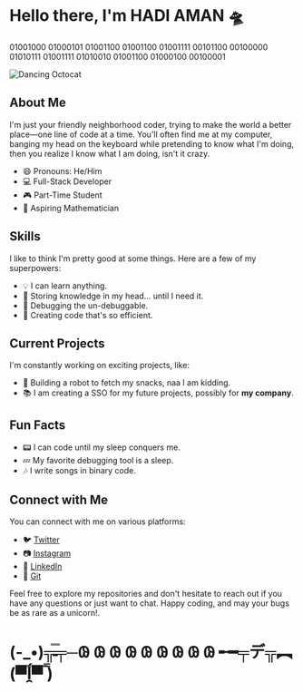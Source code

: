 # Hello there, I'm HADI AMAN                                                                                                              🛸
01001000 01000101 01001100 01001100 01001111 00101100 00100000 01010111 01001111 01010010 01001100 01000100 00100001

![Dancing Octocat](https://media.giphy.com/media/KzJkzjggfGN5Py6nkT/giphy.gif)

## About Me

I'm just your friendly neighborhood coder, trying to make the world a better place—one line of code at a time. You'll often find me at my computer, banging my head on the keyboard while pretending to know what I'm doing, then you realize I know what I am doing, isn't it crazy.

- 😄 Pronouns: He/Him
- 💻 Full-Stack Developer
- 🎮 Part-Time Student
- 🚀 Aspiring Mathematician

## Skills

I like to think I'm pretty good at some things. Here are a few of my superpowers:

- 💡 I can learn anything.
- 💾 Storing knowledge in my head... until I need it.
- 🚀 Debugging the un-debuggable.
- 🌟 Creating code that's so efficient.

## Current Projects

I'm constantly working on exciting projects, like:

- 🤖 Building a robot to fetch my snacks, naa I am kidding.
- 📚 I am creating a SSO for my future projects, possibly for **my company**.

## Fun Facts

- 📟 I can code until my sleep conquers me.
- 💤 My favorite debugging tool is a sleep.
- 🎶 I write songs in binary code.

## Connect with Me

You can connect with me on various platforms:

- 🐦 [Twitter](https://twitter.com/_hadiaman_)
- 📷 [Instagram](https://instagram.com/_hadi.aman_)
- 🚀 [LinkedIn](https://www.linkedin.com/in/hadiaman)
- 💼 [Git](https://github.com/thehadiaman?tab=repositories)

Feel free to explore my repositories and don't hesitate to reach out if you have any questions or just want to chat. Happy coding, and may your bugs be as rare as a unicorn!.



# 
# (-_•)╦̵̵̿╤─𐐘      𐐘     𐐘     𐐘      𐐘     𐐘      𐐘       𐐘  𐐘 ╾━╤デ╦︻ (▀̿ĺ̯▀̿ ̿)
